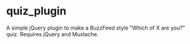 # quiz_plugin

A simple jQuery plugin to make a BuzzFeed style "Which of X are you?" quiz. Requires jQuery and Mustache.